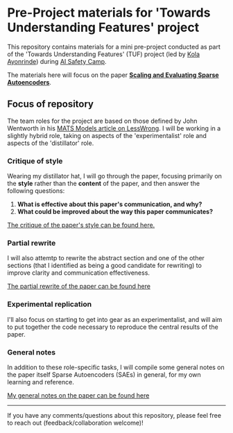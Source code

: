 # Pre-Project materials for 'Towards Understanding Features' project

This repository contains materials for a mini pre-project conducted as part of the 'Towards Understanding Features' (TUF) project (led by [Kola Ayonrinde](https://www.kolaayonrinde.com/)) during [AI Safety Camp](https://www.aisafety.camp/).

The materials here will focus on the paper [**Scaling and Evaluating Sparse Autoencoders**](https://arxiv.org/abs/2406.04093).

## Focus of repository
The team roles for the project are based on those defined by John Wentworth in his [MATS Models article on LessWrong](https://www.lesswrong.com/posts/nvP28s5oydv8RjF9E/mats-models). I will be working in a slightly hybrid role, taking on aspects of the 'experimentalist' role and aspects of the 'distillator' role.  

### Critique of style
Wearing my distillator hat, I will go through the paper, focusing primarily on the **style** rather than the **content** of the paper, and then answer the following questions:
  1. **What is effective about this paper's communication, and why?**
  2. **What could be improved about the way this paper communicates?**

[The critique of the paper's style can be found here.](docs/style_critique.md)

### Partial rewrite
I will also attemtp to rewrite the abstract section and one of the other sections (that I identified as being a good candidate for rewriting) to improve clarity and communication effectiveness.

[The partial rewrite of the paper can be found here](docs/rewrites.md)

### Experimental replication
I'll also focus on starting to get into gear as an experimentalist, and will aim to put together the code necessary to reproduce the central results of the paper.

### General notes
In addition to these role-specific tasks, I will compile some general notes on the paper itself Sparse Autoencoders (SAEs) in general, for my own learning and reference.

[My general notes on the paper can be found here](docs/general_notes.md)

---

If you have any comments/questions about this repository, please feel free to reach out (feedback/collaboration welcome)!
